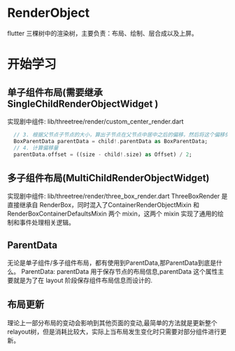 # RenderObject

flutter 三棵树中的渲染树，主要负责：布局、绘制、层合成以及上屏。

# 开始学习
## 单子组件布局(需要继承 SingleChildRenderObjectWidget )
  
  实现剧中组件: lib/threetree/render/custom_center_render.dart
    
  ```dart
    // 3. 根据父节点子节点的大小，算出子节点在父节点中居中之后的偏移，然后将这个偏移保存在子节点的parentData中，在后续的绘制阶段，会用到。
    BoxParentData parentData = child!.parentData as BoxParentData;
    // 4. 计算偏移量
    parentData.offset = ((size - child!.size) as Offset) / 2;
  ```

## 多子组件布局(MultiChildRenderObjectWidget)
  实现剧中组件: lib/threetree/render/three_box_render.dart
  ThreeBoxRender 是直接继承自 RenderBox，同时混入了ContainerRenderObjectMixin 和 RenderBoxContainerDefaultsMixin 两个 mixin，这两个 mixin 实现了通用的绘制和事件处理相关逻辑。

## ParentData
  无论是单子组件/多子组件布局，都有使用到ParentData,那ParentData到底是什么。
  ParentData: parentData 用于保存节点的布局信息,parentData 这个属性主要就是为了在 layout 阶段保存组件布局信息而设计的.
  
## 布局更新
  理论上一部分布局的变动会影响到其他页面的变动,最简单的方法就是更新整个relayout树，但是消耗比较大，实际上当布局发生变化时只需要对部分组件进行更新。
  


  